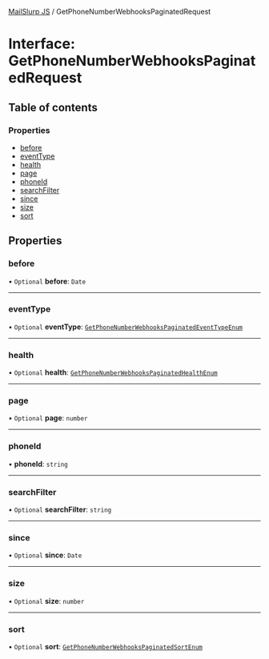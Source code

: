 [MailSlurp JS](../README.md) / GetPhoneNumberWebhooksPaginatedRequest

# Interface: GetPhoneNumberWebhooksPaginatedRequest

## Table of contents

### Properties

- [before](GetPhoneNumberWebhooksPaginatedRequest.md#before)
- [eventType](GetPhoneNumberWebhooksPaginatedRequest.md#eventtype)
- [health](GetPhoneNumberWebhooksPaginatedRequest.md#health)
- [page](GetPhoneNumberWebhooksPaginatedRequest.md#page)
- [phoneId](GetPhoneNumberWebhooksPaginatedRequest.md#phoneid)
- [searchFilter](GetPhoneNumberWebhooksPaginatedRequest.md#searchfilter)
- [since](GetPhoneNumberWebhooksPaginatedRequest.md#since)
- [size](GetPhoneNumberWebhooksPaginatedRequest.md#size)
- [sort](GetPhoneNumberWebhooksPaginatedRequest.md#sort)

## Properties

### before

• `Optional` **before**: `Date`

___

### eventType

• `Optional` **eventType**: [`GetPhoneNumberWebhooksPaginatedEventTypeEnum`](../enums/GetPhoneNumberWebhooksPaginatedEventTypeEnum.md)

___

### health

• `Optional` **health**: [`GetPhoneNumberWebhooksPaginatedHealthEnum`](../enums/GetPhoneNumberWebhooksPaginatedHealthEnum.md)

___

### page

• `Optional` **page**: `number`

___

### phoneId

• **phoneId**: `string`

___

### searchFilter

• `Optional` **searchFilter**: `string`

___

### since

• `Optional` **since**: `Date`

___

### size

• `Optional` **size**: `number`

___

### sort

• `Optional` **sort**: [`GetPhoneNumberWebhooksPaginatedSortEnum`](../enums/GetPhoneNumberWebhooksPaginatedSortEnum.md)
